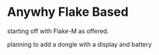 # Anywhy Flake Based

starting off with Flake-M as offered.

planning to add a dongle with a display and battery
